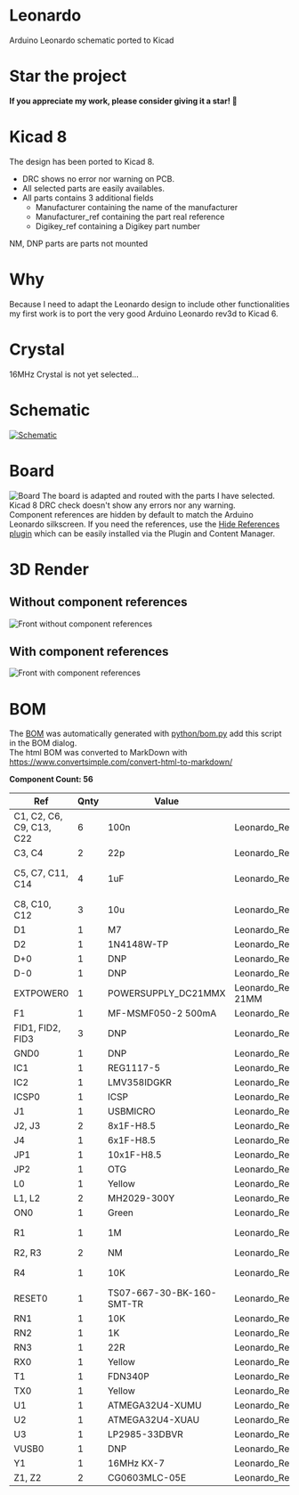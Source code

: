 # Leonardo
Arduino Leonardo schematic ported to Kicad

# Star the project

**If you appreciate my work, please consider giving it a star! 🤩**

# Kicad 8
The design has been ported to Kicad 8.  
* DRC shows no error nor warning on PCB.
* All selected parts are easily availables.
* All parts contains 3 additional fields
    * Manufacturer containing the name of the manufacturer
    * Manufacturer_ref containing the part real reference
    * Digikey_ref containing a Digikey part number

NM, DNP parts are parts not mounted

# Why
Because I need to adapt the Leonardo design to include other functionalities my first work is to port the very good Arduino Leonardo rev3d to Kicad 6.  

# Crystal
16MHz Crystal is not yet selected…

# Schematic
[![Schematic](https://raw.githubusercontent.com/eltorio/leonardo/main/schematic.png)](https://github.com/eltorio/leonardo/raw/main/schematic.pdf?raw=true)

# Board
![Board](https://github.com/eltorio/leonardo/blob/main/board.png?raw=true)
The board is adapted and routed with the parts I have selected.  
Kicad 8 DRC check doesn't show any errors nor any warning.  
Component references are hidden by default to match the Arduino Leonardo silkscreen. If you need the references, use the [Hide References plugin](https://github.com/joelsa/kicad-hide-references-plugin) which can be easily installed via the Plugin and Content Manager.

# 3D Render

## Without component references
![Front without component references](https://raw.githubusercontent.com/eltorio/leonardo/main/board_3d_front.png?raw=true)

## With component references
![Front with component references](https://raw.githubusercontent.com/eltorio/leonardo/main/board_3d_front_w_ref.png?raw=true)

# BOM
The [BOM](https://raw.githubusercontent.com/eltorio/leonardo/main/Leonardo_Rev3e.html) was automatically generated with [python/bom.py](https://github.com/eltorio/leonardo/blob/main/python/bom.py) add this script in the BOM dialog.  
The html BOM was converted to MarkDown with https://www.convertsimple.com/convert-html-to-markdown/   

[comment]: <> (generated from html bom with https://www.convertsimple.com/convert-html-to-markdown/)  
**Component Count: 56**

| Ref | Qnty | Value | Footprint | Datasheet | Manufacturer | Manufacturer_ref | Digikey_ref |
| --- | --- | --- | --- | --- | --- | --- | --- |
| C1, C2, C6, C9, C13, C22 | 6   | 100n | Leonardo_Rev3e:C0603-ROUND | [link](https://connect.kemet.com:7667/gateway/IntelliData-ComponentDocumentation/1.0/download/datasheet/C0603C104J4RACTU) | Kemet | C0603C104J4RAC7867 | [399-C0603C104J4RAC7867CT-ND](https://www.digikey.com/en/products?mpart=399-C0603C104J4RAC7867CT-ND) |
| C3, C4 | 2   | 22p | Leonardo_Rev3e:C0603-ROUND | [link](https://connect.kemet.com:7667/gateway/IntelliData-ComponentDocumentation/1.0/download/datasheet/C0603C220K5RAC7867) | Kemet | C0603C220K5RAC7867 | [399-14962-1-ND](https://www.digikey.com/en/products?mpart=399-14962-1-ND) |
| C5, C7, C11, C14 | 4   | 1uF | Leonardo_Rev3e:C0603-ROUND | [link](https://connect.kemet.com:7667/gateway/IntelliData-ComponentDocumentation/1.0/download/datasheet/C0603C105K4RAC7411) | Kemet | C0603C105K4RAC7411 | [399-C0603C105K4RAC7411CT-ND](https://www.digikey.com/en/products?mpart=399-C0603C105K4RAC7411CT-ND) |
| C8, C10, C12 | 3   | 10u | Leonardo\_Rev3d:SMC\_B | [link](https://api.kemet.com/component-edge/download/datasheet/T491B106M016AT.pdf) | Kemet | T491B106M016AT | [399-3708-1-ND](https://www.digikey.com/en/products?mpart=399-3708-1-ND) |
| D1  | 1   | M7  | Leonardo_Rev3e:SMB |     |     |     |     |
| D2  | 1   | 1N4148W-TP | Leonardo_Rev3e:MINIMELF | [link](https://www.mccsemi.com/pdf/Products/1N4148W(SOD-123).pdf) | MCC | 1N4148W-TP | [1N4148WTPMSCT-ND](https://www.digikey.com/en/products?mpart=1N4148WTPMSCT-ND) |
| D+0 | 1   | DNP | Leonardo_Rev3e:TP-1.00MM |     |     |     |     |
| D-0 | 1   | DNP | Leonardo_Rev3e:TP-1.00MM |     |     |     |     |
| EXTPOWER0 | 1   | POWERSUPPLY_DC21MMX | Leonardo\_Rev3d:POWERSUPPLY\_DC-21MM |     |     |     |     |
| F1  | 1   | MF-MSMF050-2 500mA | Leonardo_Rev3e:L1812 | [link](https://www.bourns.com/docs/product-datasheets/mf-msmf.pdf) | Bourns | MF-MSMF050-2 | [MF-MSMF050-2CT-ND](https://www.digikey.com/en/products?mpart=MF-MSMF050-2CT-ND) |
| FID1, FID2, FID3 | 3   | DNP | Leonardo_Rev3e:FD-1-1.5 |     |     |     |     |
| GND0 | 1   | DNP | Leonardo_Rev3e:TP-1.00MM |     |     |     |     |
| IC1 | 1   | REG1117-5 | Leonardo_Rev3e:SOT223 | [link](https://www.ti.com/lit/gpn/reg1117) | TI  | REG1117-5 | [REG1117-5-ND](https://www.digikey.com/en/products?mpart=REG1117-5-ND) |
| IC2 | 1   | LMV358IDGKR | Leonardo_Rev3e:MSOP08 | [link](https://www.ti.com/lit/gpn/lmv358) | TI  | 296-13455-1-ND | [LMV358IDGKR](https://www.digikey.com/en/products?mpart=LMV358IDGKR) |
| ICSP0 | 1   | ICSP | Leonardo_Rev3e:2X03 | [link](https://www.te.com/commerce/DocumentDelivery/DDEController?Action=srchrtrv&DocNm=146486&DocType=Customer+Drawing&DocLang=English) | TE  | 5-146486-3 | [A128860-ND](https://www.digikey.com/en/products?mpart=A128860-ND) |
| J1  | 1   | USBMICRO | Leonardo_Rev3e:10118194-0001LF | [link](https://www.amphenol-cs.com/media/wysiwyg/files/drawing/10118194.pdf) | Amphenol | 10118194-0001LF | [609-4618-1-ND](https://www.digikey.com/en/products?mpart=609-4618-1-ND) |
| J2, J3 | 2   | 8x1F-H8.5 | Leonardo_Rev3e:1X08 | [link](https://media.digikey.com/pdf/Data%20Sheets/Sullins%20PDFs/Female_Headers.100_DS.pdf) | Sullins | PPPC081LFBN-RC | [S7041-ND](https://www.digikey.com/en/products?mpart=S7041-ND) |
| J4  | 1   | 6x1F-H8.5 | Leonardo_Rev3e:1X06 | [link](https://media.digikey.com/pdf/Data%20Sheets/Sullins%20PDFs/Female_Headers.100_DS.pdf) | Sullins | PPPC061LFBN-RC | [S7039-ND](https://www.digikey.com/en/products?mpart=S7039-ND) |
| JP1 | 1   | 10x1F-H8.5 | Leonardo_Rev3e:1X10 | [link](https://media.digikey.com/pdf/Data%20Sheets/Sullins%20PDFs/Female_Headers.100_DS.pdf) | Sullins | PPPC101LFBN-RC | [S7043-ND](https://www.digikey.com/en/products?mpart=S7043-ND) |
| JP2 | 1   | OTG | Leonardo\_Rev3d:HEADER\_2_2.54 | [link](~) | Samtex | DW-02-07-T-S-200 | [SAM15134-ND](https://www.digikey.com/en/products?mpart=SAM15134-ND) |
| L0  | 1   | Yellow | Leonardo\_Rev3d:CHIPLED\_0805 | [link](https://optoelectronics.liteon.com/upload/download/DS22-2000-110/LTST-C171KSKT.pdf) | Lite-on | LTST-C171KSKT | [160-1428-1-ND](https://www.digikey.com/en/products?mpart=160-1428-1-ND) |
| L1, L2 | 2   | MH2029-300Y | Leonardo_Rev3e:0805 | [link](https://www.bourns.com/docs/Product-Datasheets/mh.pdf) | Bourns | MH2029-300Y | [MH2029-300YCT-ND](https://www.digikey.com/en/products?mpart=MH2029-300YCT-ND) |
| ON0 | 1   | Green | Leonardo\_Rev3d:CHIPLED\_0805 | [link](https://optoelectronics.liteon.com/upload/download/DS22-2000-110/LTST-C171KSKT.pdf) | Lite-on | LTST-C171KGKT | [160-1426-1-ND](https://www.digikey.com/en/products?mpart=160-1426-1-ND) |
| R1  | 1   | 1M  | Leonardo_Rev3e:R0603-ROUND | [link](https://www.bourns.com/docs/product-datasheets/cr.pdf?sfvrsn=574d41f6_14) | Bourns | CR0603-FX-1004ELF | [CR0603-FX-1004ELFCT-ND](https://www.digikey.com/en/products?mpart=CR0603-FX-1004ELFCT-ND) |
| R2, R3 | 2   | NM  | Leonardo_Rev3e:R0402 |     |     |     |     |
| R4  | 1   | 10K | Leonardo_Rev3e:R0603-ROUND | [link](https://www.bourns.com/docs/product-datasheets/cr.pdf?sfvrsn=574d41f6_14) | Bourns | CR0603-FX-1002ELF | [CR0603-FX-1002ELFCT-ND](https://www.digikey.com/en/products?mpart=CR0603-FX-1002ELFCT-ND) |
| RESET0 | 1   | TS07-667-30-BK-160-SMT-TR | Leonardo_Rev3e:TS07 | [link](https://www.cuidevices.com/product/resource/ts07.pdf) | CUI | TS07-667-30-BK-160-SMT-TR | [2223-TS07-667-30-BK-160-SMT-TRCT-ND](https://www.digikey.com/en/products?mpart=2223-TS07-667-30-BK-160-SMT-TRCT-ND) |
| RN1 | 1   | 10K | Leonardo_Rev3e:CAY16 | [link](https://www.bourns.com/docs/Product-Datasheets/CATCAY.pdf) | Bourns | CAY16-1002F4LF | [CAY16-1002F4LFCT-ND](https://www.digikey.com/en/products?mpart=CAY16-1002F4LFCT-ND) |
| RN2 | 1   | 1K  | Leonardo_Rev3e:CAY16 | [link](https://www.bourns.com/docs/Product-Datasheets/CATCAY.pdf) | Bourns | CAY16-1001F4LF | [CAY16-1001F4LFCT-ND](https://www.digikey.com/en/products?mpart=CAY16-1001F4LFCT-ND) |
| RN3 | 1   | 22R | Leonardo_Rev3e:CAY16 | [link](https://www.bourns.com/docs/Product-Datasheets/CATCAY.pdf) | Bourns | CAY16-22R0F4LF | [CAY16-22R0F4LFCT-ND](https://www.digikey.com/en/products?mpart=CAY16-22R0F4LFCT-ND) |
| RX0 | 1   | Yellow | Leonardo\_Rev3d:CHIPLED\_0805 | [link](https://optoelectronics.liteon.com/upload/download/DS22-2000-110/LTST-C171KSKT.pdf) | Lite-on | LTST-C171KSKT | [160-1426-1-ND](https://www.digikey.com/en/products?mpart=160-1426-1-ND) |
| T1  | 1   | FDN340P | Leonardo_Rev3e:SOT-23 | [link](https://media.digikey.com/pdf/Data%20Sheets/UTD%20Semi%20PDFs/UMW%20FDN340P.pdf) | UMW | FDN340P | [4518-FDN340PCT-ND](https://www.digikey.com/en/products?mpart=4518-FDN340PCT-ND) |
| TX0 | 1   | Yellow | Leonardo\_Rev3d:CHIPLED\_0805 | [link](https://optoelectronics.liteon.com/upload/download/DS22-2000-110/LTST-C171KSKT.pdf) | Lite-on | LTST-C171KSKT | [160-1426-1-ND](https://www.digikey.com/en/products?mpart=160-1426-1-ND) |
| U1  | 1   | ATMEGA32U4-XUMU | Leonardo_Rev3e:QFN44ML7X7 | [link](http://ww1.microchip.com/downloads/en/DeviceDoc/Atmel-7766-8-bit-AVR-ATmega16U4-32U4_Summary.pdf) | Microchip | ATMEGA32U4-MU | [ATMEGA32U4-MU-ND](https://www.digikey.com/en/products?mpart=ATMEGA32U4-MU-ND) |
| U2  | 1   | ATMEGA32U4-XUAU | Leonardo_Rev3e:TQFP44-PAD | [link](http://ww1.microchip.com/downloads/en/DeviceDoc/Atmel-7766-8-bit-AVR-ATmega16U4-32U4_Summary.pdf) | Microchip | ATMEGA32U4-AU | [ATMEGA32U4-AU-ND](https://www.digikey.com/en/products?mpart=ATMEGA32U4-AU-ND) |
| U3  | 1   | LP2985-33DBVR | Leonardo_Rev3e:SOT23-DBV | [link](https://www.ti.com/lit/gpn/LP2985-N) | TI  | LP2985IM5-3.3 | [LP2985IM5-3.3CT-ND](https://www.digikey.com/en/products?mpart=LP2985IM5-3.3CT-ND) |
| VUSB0 | 1   | DNP | Leonardo_Rev3e:TP-1.00MM |     |     |     |     |
| Y1  | 1   | 16MHz KX-7 | Leonardo_Rev3e:CRYSTAL-3.2-2.5 |     |     |     |     |
| Z1, Z2 | 2   | CG0603MLC-05E | Leonardo\_Rev3d:CT\_CN0603 | [link](https://www.bourns.com/docs/product-datasheets/cga-mlc.pdf) | Bourns | CG0603MLC-05E | [CG0603MLC-05ECT-ND](https://www.digikey.com/en/products?mpart=CG0603MLC-05ECT-ND) |
